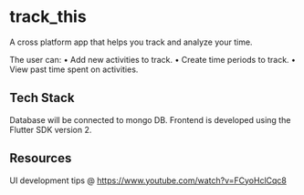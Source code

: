 # track_this

A cross platform app that helps you track and analyze your time. 

The user can:
  • Add new activities to track.
  • Create time periods to track. 
  • View past time spent on activities. 

## Tech Stack
Database will be connected to mongo DB. 
Frontend is developed using the Flutter SDK version 2. 

## Resources
UI development tips @ https://www.youtube.com/watch?v=FCyoHclCqc8
